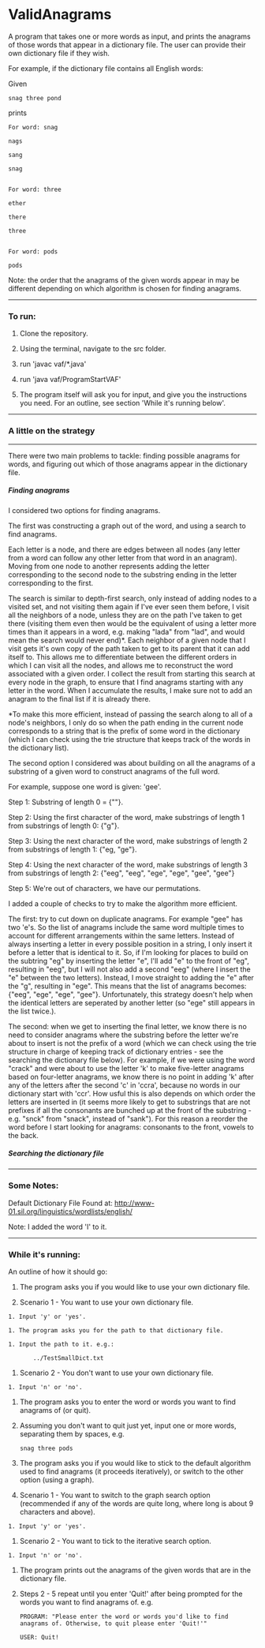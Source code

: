 # ValidAnagrams

A program that takes one or more words as input, and prints the anagrams of those words that appear in a dictionary file. The user can provide their own dictionary file if they wish. 

For example, if the dictionary file contains all English words:

Given


    snag three pond


prints


    For word: snag
  
    nags
  
    sang
  
    snag
  
  
    For word: three
  
    ether
  
    there
  
    three
  
  
    For word: pods
  
    pods


Note: the order that the anagrams of the given words appear in may be different depending on which algorithm is chosen for finding anagrams.

----

### To run:

1. Clone the repository.

1. Using the terminal, navigate to the src folder.

1. run 'javac vaf/*.java'

1. run 'java vaf/ProgramStartVAF'

1. The program itself will ask you for input, and give you the instructions you need. For an outline, see section 'While it's running below'. 

----

### A little on the strategy

----

There were two main problems to tackle: finding possible anagrams for words, and figuring out which of those anagrams appear in the dictionary file.

##### Finding anagrams

I considered two options for finding anagrams.

The first was constructing a graph out of the word, and using a search to find anagrams.

Each letter is a node, and there are edges between all nodes (any letter from a word can follow any other letter from that word in an anagram). Moving from one
node to another represents adding the letter corresponding to the second node to the substring ending in the letter corresponding to the first.

The search is similar to depth-first search, only instead of adding nodes to a visited set, and not visiting them again if I've ever seen them before, I
visit all the neighbors of a node, unless they are on the path I've taken to get there (visiting them even then would be the equivalent of using a letter more
times than it appears in a word, e.g. making "lada" from "lad", and would mean the search would never end)*.
Each neighbor of a given node that I visit gets it's own copy of the path taken to get to its parent that it can add itself to. This allows me to differentiate
between the different orders in which I can visit all the nodes, and allows me to reconstruct the word associated with a given order.
I collect the result from starting this search at every node in the graph, to ensure that I find anagrams starting with any letter in the word. When I accumulate
the results, I make sure not to add an anagram to the final list if it is already there.

*To make this more efficient, instead of passing the search along to all of a node's neighbors, I only do so when the path ending in the current node corresponds
to a string that is the prefix of some word in the dictionary (which I can check using the trie structure that keeps track of the words in the dictionary list).


The second option I considered was about building on all the anagrams of a substring of a given word to construct anagrams of the full word.

For example, suppose one word is given: 'gee'.

Step 1: Substring of length 0 = {""}.

Step 2: Using the first character of the word, make substrings of length 1 from substrings of length 0: {"g"}.

Step 3: Using the next character of the word, make substrings of length 2 from substrings of length 1: {"eg, "ge"}.

Step 4: Using the next character of the word, make substrings of length 3 from substrings of length 2: {"eeg", "eeg", "ege", "ege", "gee", "gee"}

Step 5: We're out of characters, we have our permutations.

I added a couple of checks to try to make the algorithm more efficient.

The first: try to cut down on duplicate anagrams. For example "gee" has two 'e's. So the list of anagrams include the same word multiple times
to account for different arrangements within the same letters. Instead of always inserting a letter in every possible position in a string, I only insert it
before a letter that is identical to it. So, if I'm looking for places to build on the subtring "eg" by inserting the letter "e", I'll add "e" to the front of
"eg", resulting in "eeg", but I will not also add a second "eeg" (where I insert the "e" between the two letters). Instead, I move straight to adding the "e"
after the "g", resulting in "ege". This means that the list of anagrams becomes:  {"eeg", "ege", "ege", "gee"}. Unfortunately, this strategy doesn't help when
the identical letters are seperated by another letter (so "ege" still appears in the list twice.).

The second: when we get to inserting the final letter, we know there is no need to consider anagrams where the substring before the letter we're about to insert
is not the prefix of a word (which we can check using the trie structure in charge of keeping track of dictionary entries - see the searching the dictionary file
below). For example, if we were using the word "crack" and were about to use the letter 'k' to make five-letter anagrams based on four-letter anagrams, we know
there is no point in adding 'k' after any of the letters after the second 'c' in 'ccra', because no words in our dictionary start with 'ccr'.
How usful this is also depends on which order the letters are inserted in (it seems more likely to get to substrings that are not prefixes if all the consonants
are bunched up at the front of the substring - e.g. "snck" from "snack", instead of "sank"). For this reason a reorder the word before I start looking for anagrams:
consonants to the front, vowels to the back.



##### Searching the dictionary file

----

### Some Notes:
Default Dictionary File Found at:
http://www-01.sil.org/linguistics/wordlists/english/

Note: I added the word 'I' to it.

----

### While it's running:

An outline of how it should go:

1. The program asks you if you would like to use your own dictionary file.

  1. Scenario 1 - You want to use your own dictionary file.

    1. Input 'y' or 'yes'.

    1. The program asks you for the path to that dictionary file.

    1. Input the path to it. e.g.:

           ../TestSmallDict.txt

  1. Scenario 2 - You don't want to use your own dictionary file.

    1. Input 'n' or 'no'.

1. The program asks you to enter the word or words you want to find anagrams of (or quit).

1. Assuming you don't want to quit just yet, input one or more words, separating them by spaces, e.g.

       snag three pods

1. The program asks you if you would like to stick to the default algorithm used to find anagrams (it proceeds iteratively), or switch to the other option (using a graph).

  1. Scenario 1 - You want to switch to the graph search option (recommended if any of the words are quite long, where long is about 9 characters and above).

    1. Input 'y' or 'yes'.

  1. Scenario 2 - You want to tick to the iterative search option.

    1. Input 'n' or 'no'.

1. The program prints out the anagrams of the given words that are in the dictionary file.

1. Steps 2 - 5 repeat until you enter 'Quit!' after being prompted for the words you want to find anagrams of. e.g.


       PROGRAM: "Please enter the word or words you'd like to find anagrams of. Otherwise, to quit please enter 'Quit!'"

       USER: Quit!
